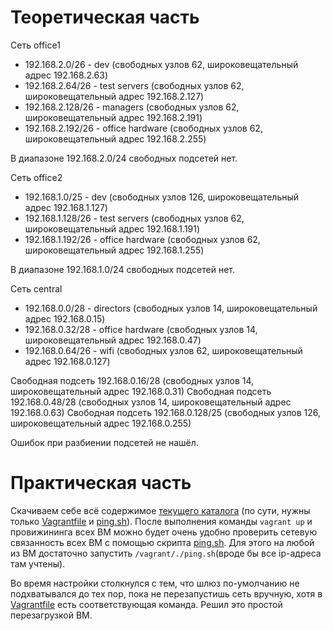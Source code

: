 # Теоретическая часть

Сеть office1

- 192.168.2.0/26 - dev (свободных узлов 62, широковещательный адрес 192.168.2.63)
- 192.168.2.64/26 - test servers (свободных узлов 62, широковещательный адрес 192.168.2.127)
- 192.168.2.128/26 - managers (свободных узлов 62, широковещательный адрес 192.168.2.191)
- 192.168.2.192/26 - office hardware (свободных узлов 62, широковещательный адрес 192.168.2.255)

В диапазоне 192.168.2.0/24 свободных подсетей нет.


Сеть office2
- 192.168.1.0/25 - dev (свободных узлов 126, широковещательный адрес 192.168.1.127)
- 192.168.1.128/26 - test servers (свободных узлов 62, широковещательный адрес 192.168.1.191)
- 192.168.1.192/26 - office hardware (свободных узлов 62, широковещательный адрес 192.168.1.255)

В диапазоне 192.168.1.0/24 свободных подсетей нет.


Сеть central
- 192.168.0.0/28 - directors (свободных узлов 14, широковещательный адрес 192.168.0.15)
- 192.168.0.32/28 - office hardware (свободных узлов 14, широковещательный адрес 192.168.0.47)
- 192.168.0.64/26 - wifi (свободных узлов 62, широковещательный адрес 192.168.0.127)

Свободная подсеть 192.168.0.16/28 (свободных узлов 14, широковещательный адрес 192.168.0.31)
Свободная подсеть 192.168.0.48/28 (свободных узлов 14, широковещательный адрес 192.168.0.63)
Свободная подсеть 192.168.0.128/25 (свободных узлов 126, широковещательный адрес 192.168.0.255)


Ошибок при разбиении подсетей не нашёл.

# Практическая часть

Скачиваем себе всё содержимое [текущего каталога](https://github.com/timlok/otus-linux/tree/master/homework/18_%D0%B0%D1%80%D1%85%D0%B8%D1%82%D0%B5%D0%BA%D1%82%D1%83%D1%80%D0%B0_%D1%81%D0%B5%D1%82%D0%B5%D0%B9) (по сути, нужны только [Vagrantfile](Vagrantfile) и [ping.sh](ping.sh)). После выполнения команды ```vagrant up``` и провижининга всех ВМ можно будет очень удобно проверить сетевую связанность всех ВМ с помощью скрипта [ping.sh](ping.sh). Для этого на любой из ВМ достаточно запустить ```/vagrant/./ping.sh```(вроде бы все ip-адреса там учтены).

Во время настройки столкнулся с тем, что шлюз по-умолчанию не подхватывался до тех пор, пока не перезапустишь сеть вручную, хотя в [Vagrantfile](Vagrantfile) есть соответствующая команда. Решил это простой перезагрузкой ВМ.